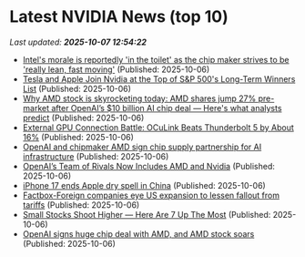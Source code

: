 # Latest NVIDIA News (top 10)
_Last updated: **2025-10-07 12:54:22**_

- [Intel's morale is reportedly 'in the toilet' as the chip maker strives to be 'really lean, fast moving'](https://www.pcgamer.com/hardware/processors/intels-morale-is-reportedly-in-the-toilet-as-the-chip-maker-strives-to-be-really-lean-fast-moving/) (Published: 2025-10-06)
- [Tesla and Apple Join Nvidia at the Top of S&P 500's Long-Term Winners List](https://finance.yahoo.com/news/tesla-apple-join-nvidia-top-124456271.html) (Published: 2025-10-06)
- [Why AMD stock is skyrocketing today: AMD shares jump 27% pre-market after OpenAI’s $10 billion AI chip deal — Here's what analysts predict](https://economictimes.indiatimes.com/news/international/us/why-amd-stock-is-skyrocketing-today-amd-shares-jump-27-pre-market-after-openais-10-billion-ai-chip-deal-heres-what-analysts-predict/articleshow/124340023.cms) (Published: 2025-10-06)
- [External GPU Connection Battle: OCuLink Beats Thunderbolt 5 by About 16%](https://www.techpowerup.com/341632/external-gpu-connection-battle-oculink-beats-thunderbolt-5-by-about-16) (Published: 2025-10-06)
- [OpenAI and chipmaker AMD sign chip supply partnership for AI infrastructure](https://financialpost.com/pmn/openai-and-chipmaker-amd-sign-chip-supply-partnership-for-ai-infrastructure) (Published: 2025-10-06)
- [OpenAI’s Team of Rivals Now Includes AMD and Nvidia](https://biztoc.com/x/905998ded8f12b9c) (Published: 2025-10-06)
- [iPhone 17 ends Apple dry spell in China](https://www.cultofmac.com/news/iphone-17-ends-apple-dry-spell-in-china) (Published: 2025-10-06)
- [Factbox-Foreign companies eye US expansion to lessen fallout from tariffs](https://finance.yahoo.com/news/factbox-foreign-companies-eye-us-122206816.html) (Published: 2025-10-06)
- [Small Stocks Shoot Higher — Here Are 7 Up The Most](https://biztoc.com/x/9a4f62e590b96bd5) (Published: 2025-10-06)
- [OpenAI signs huge chip deal with AMD, and AMD stock soars](https://qz.com/openai-amd-deal-chatgpt-ai-chips-nvidia) (Published: 2025-10-06)
